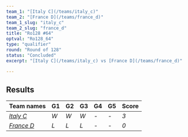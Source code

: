 ```yaml
---
team_1: "[Italy C](/teams/italy_c)"
team_2: "[France D](/teams/france_d)"
team_1_slug: "italy_c"
team_2_slug: "france_d"
title: "Ro128 #64"
optval: "Ro128_64"
type: "qualifier"
round: "Round of 128"
status: "Concluded"
excerpt: "[Italy C](/teams/italy_c) vs [France D](/teams/france_d)"

---
```

## Results

| Team names | G1 | G2 | G3 | G4 | G5 | Score |
| -- | -- | -- | -- | -- | -- | -- |
| *[Italy C](/teams/italy_c)* | *W* | *W* | *W* | *-* | *-* | *3* |
| *[France D](/teams/france_d)* | *L* | *L* | *L* | *-* | *-* | *0* |
